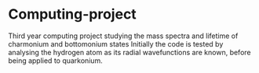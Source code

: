 # Computing-project
Third year computing project studying the mass spectra and lifetime of charmonium and bottomonium states
Initially the code is tested by analysing the hydrogen atom as its radial wavefunctions are known, before being applied to quarkonium.
